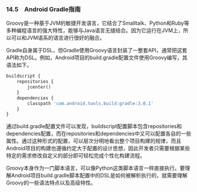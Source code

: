 ### 14.5　Android Gradle指南

Groovy是一种基于JVM的敏捷开发语言，它结合了Smalltalk、Python和Ruby等多种编程语言的强大特性，能够与Java语言无缝结合。因为它运行在JVM上，所以可以和JVM语系的语言进行很好的融合。

Gradle自身属于DSL，但Gradle使用Groovy语言封装了一整套API，通常把这套API称为DSL。例如，Android项目的build.gradle配置文件使用Groovy编写，其语法如下。

```python
buildscript {
    repositories {
        jcenter()
    }
    dependencies {
        classpath 'com.android.tools.build:gradle:3.0.1'
    }
}
```

通过build.gradle配置文件可以发现，buildscript配置脚本包含repositories和dependencies配置，而在repositories和dependencies中又可以配置各自的一些属性。通过这种形式的配置，可以层次分明地看出整个项目构建的规律，而且Android项目的构建也遵循约定大于配置的设计思想，因此开发者只需要根据某些特定的需求修改自定义的部分即可轻松完成个性化构建流程。

Groovy本身作为一门脚本语言，可以像Python这类脚本语言一样直接执行。要理解Android项目build.gradle脚本配置中的DSL是如何被解析执行的，就需要理解Groovy的一些语法特点以及高级特性。

